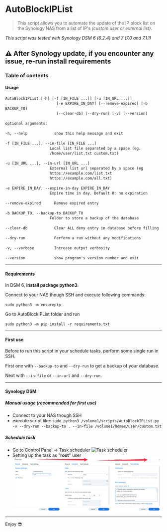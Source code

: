 # AutoBlockIPList

> This script allows you to automate the update of the IP block list on the Synology NAS from a list of IP's _(custom user or external list)_.

_This script was tested with Synology DSM 6 (6.2.4) and 7 (7.0 and 7.1.1)_

⚠️  After Synology update, if you encounter any issue, re-run install requirements
---

### Table of contents
#### Usage

    AutoBlockIPList [-h] [-f [IN_FILE ...]] [-u [IN_URL ...]]
                           [-e EXPIRE_IN_DAY] [--remove-expired] [-b BACKUP_TO]
                           [--clear-db] [--dry-run] [-v] [--version]
    
    optional arguments:
    
    -h, --help            show this help message and exit
    
    -f [IN_FILE ...], --in-file [IN_FILE ...]
                        Local list file separated by a space (eg.
                        /home/user/list.txt custom.txt)
                        
    -u [IN_URL ...], --in-url [IN_URL ...]
                        External list url separated by a space (eg
                        https://example.com/list.txt
                        https://example.com/all.txt)
                        
    -e EXPIRE_IN_DAY, --expire-in-day EXPIRE_IN_DAY
                        Expire time in day. Default 0: no expiration
                        
    --remove-expired      Remove expired entry
    
    -b BACKUP_TO, --backup-to BACKUP_TO
                        Folder to store a backup of the database
                        
    --clear-db            Clear ALL deny entry in database before filling
    
    --dry-run             Perform a run without any modifications
    
    -v, --verbose         Increase output verbosity
    
    --version             show program's version number and exit

---

#### Requirements

In DSM 6, **install package python3**.

Connect to your NAS though SSH and execute following commands:

`sudo python3 -m ensurepip`

Go to AutoBlockIPList folder and run

`sudo python3 -m pip install -r requirements.txt`

---

#### First use
Before to run this script in your schedule tasks, perform some single run in SSH.

First one with `--backup-to` and `--dry-run` to get a backup of your database.

Next with `--in-file` or `--in-url` and `--dry-run`.

---
#### Synology DSM
##### Manual usage _(recommended for first use)_
- Connect to your NAS though SSH
- execute script like: `sudo python3 /volume1/scripts/AutoBlockIPList.py -v --dry-run --backup-to . --in-file /volume1/homes/user/custom.txt`

##### Schedule task

  - Go to Control Panel -> Task scheduler
  ![Task scheduler](docs/task_scheduler.png)
  - Setting up the task as "**root**" user
  ![Task settings](docs/edit_task.png)
  
___

Enjoy :sunglasses:

